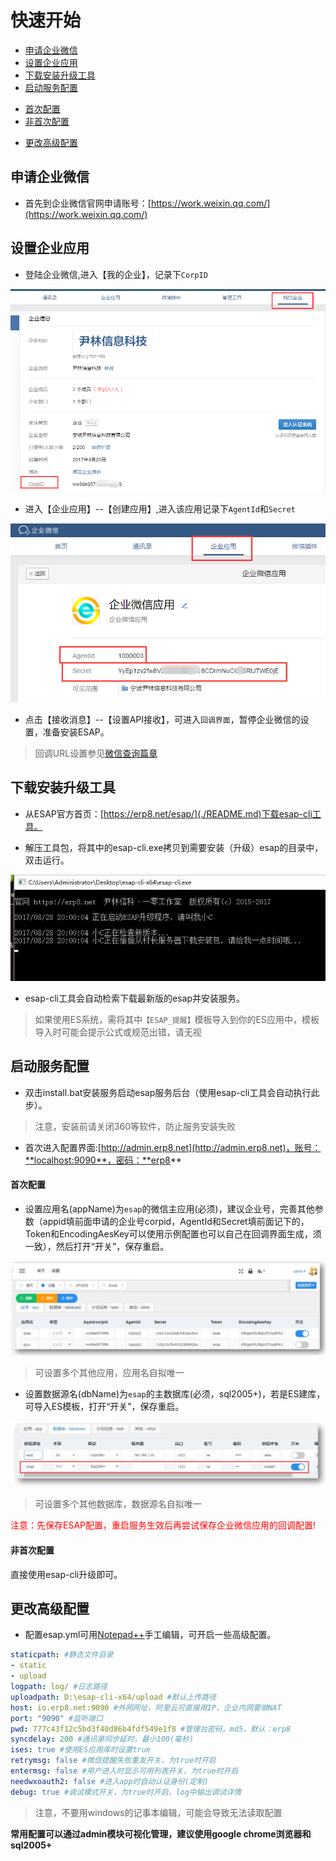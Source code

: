 # 快速开始

* [申请企业微信](#申请企业微信)
* [设置企业应用](#设置企业应用)
* [下载安装升级工具](#下载安装升级工具)
* [启动服务配置](#启动服务配置)
 - [首次配置](#首次配置)
 - [非首次配置](#非首次配置)
* [更改高级配置](#更改高级配置)

## 申请企业微信
* 首先到企业微信官网申请账号：[https://work.weixin.qq.com/](https://work.weixin.qq.com/)

## 设置企业应用
* 登陆企业微信,进入【我的企业】，记录下`CorpID`

![](./img/s0-2.png)

* 进入【企业应用】--【创建应用】,进入该应用记录下`AgentId`和`Secret`

![](./img/s0-1.png)

* 点击【接收消息】--【设置API接收】，可进入`回调界面`，暂停企业微信的设置，准备安装ESAP。

> 回调URL设置参见[微信查询篇章](wxcx.md)

## 下载安装升级工具
* 从ESAP官方首页：[https://erp8.net/esap/](./README.md)下载esap-cli工具。

* 解压工具包，将其中的esap-cli.exe拷贝到需要安装（升级）esap的目录中，双击运行。

![](./img/esap-cli.jpg)

* esap-cli工具会自动检索下载最新版的esap并安装服务。

> 如果使用ES系统，需将其中`【ESAP_提醒】`模板导入到你的ES应用中，模板导入时可能会提示公式或规范出错，请无视

## 启动服务配置
* 双击install.bat安装服务启动esap服务后台（使用esap-cli工具会自动执行此步）。

> 注意，安装前请关闭360等软件，防止服务安装失败

* 首次进入配置界面:[http://admin.erp8.net](http://admin.erp8.net)，账号：**localhost:9090**，密码：**erp8**

#### 首次配置
* 设置应用名(appName)为`esap`的微信主应用(必须)，建议企业号，完善其他参数（appid填前面申请的企业号corpid，AgentId和Secret填前面记下的，Token和EncodingAesKey可以使用示例配置也可以自己在回调界面生成，须一致），然后打开“开关”，保存重启。

![](./img/esapCfg-1.jpg)

> 可设置多个其他应用，应用名自拟唯一

* 设置数据源名(dbName)为`esap`的主数据库(必须，sql2005+)，若是ES建库，可导入ES模板，打开“开关”，保存重启。

![](./img/esapCfg-2.jpg)

> 可设置多个其他数据库，数据源名自拟唯一

<span style="color:red">注意：先保存ESAP配置，重启服务生效后再尝试保存企业微信应用的回调配置!</span>

#### 非首次配置
直接使用esap-cli升级即可。

## 更改高级配置

* 配置esap.yml可用[Notepad++](https://www.baidu.com/s?wd=notepadd%2B%2B)手工编辑，可开启一些高级配置。

```yaml
staticpath: #静态文件目录
- static
- upload
logpath: log/ #日志路径
uploadpath: D:\esap-cli-x64/upload #默认上传路径
host: io.erp8.net:9090 #外网网址，阿里云可直接用IP，企业内网要做NAT
port: "9090" #监听端口
pwd: 777c43f12c5bd3f40d86b4fdf549e1f8 #管理台密码，md5，默认：erp8
syncdelay: 200 #通讯录同步延时，最小100(毫秒)
ises: true #使用ES应用库时设置true
retrymsg: false #微信提醒失败重发开关，为true时开启
entermsg: false #用户进入时显示可用列表开关，为true时开启
needwxoauth2: false #进入app时自动认证身份(定制)
debug: true #调试模式开关，为true时开启，log中输出调试详情
```

> 注意，不要用windows的记事本编辑，可能会导致无法读取配置

**常用配置可以通过admin模块可视化管理，建议使用google chrome浏览器和sql2005+**
